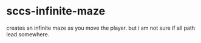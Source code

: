 # sccs-infinite-maze
creates an infinite maze as you move the player. but i am not sure if all path lead somewhere.
